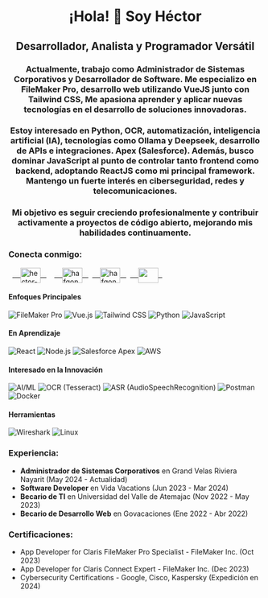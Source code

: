 <h1 align="center">¡Hola! 👋 Soy Héctor</h1>
<h2 align="center">Desarrollador, Analista y Programador Versátil</h2>
<h3 align="center">Actualmente, trabajo como Administrador de Sistemas Corporativos y Desarrollador de Software. Me especializo en FileMaker Pro, desarrollo web utilizando VueJS junto con Tailwind CSS, Me apasiona aprender y aplicar nuevas tecnologías en el desarrollo de soluciones innovadoras.</h3>
<h3 align="center">Estoy interesado en Python, OCR, automatización, inteligencia artificial (IA), tecnologías como Ollama y Deepseek, desarrollo de APIs e integraciones. Apex (Salesforce). Además, busco dominar JavaScript al punto de controlar tanto frontend como backend, adoptando ReactJS como mi principal framework. Mantengo un fuerte interés en ciberseguridad, redes y telecomunicaciones.</h3>
<h3 align="center">Mi objetivo es seguir creciendo profesionalmente y contribuir activamente a proyectos de código abierto, mejorando mis habilidades continuamente.</h3>

<h3 align="left">Conecta conmigo:</h3>
<p align="left">
  <a href="https://linkedin.com/in/hectorflores28/" target="_blank">
    <img align="center" src="https://raw.githubusercontent.com/rahuldkjain/github-profile-readme-generator/master/src/images/icons/Social/linked-in-alt.svg" alt="hector-flores-b70330228" height="30" width="40" />
  </a>
    <a href="https://codepen.io/hafgon28" target="_blank">
    <img align="center" src="https://raw.githubusercontent.com/rahuldkjain/github-profile-readme-generator/master/src/images/icons/Social/codepen.svg" alt="hafgon28" height="30" width="40" />
  </a>
  <a href="https://www.leetcode.com/hectorflores28" target="_blank">
    <img align="center" src="https://raw.githubusercontent.com/rahuldkjain/github-profile-readme-generator/master/src/images/icons/Social/leet-code.svg" alt="hafgon28" height="30" width="40" />
  </a>
  <a href="https://www.salesforce.com/trailblazer/hectoflores28" target="_blank">
    <img align="center" src="https://raw.githubusercontent.com/simple-icons/simple-icons/develop/icons/salesforce.svg" height="30" width="40" />
  </a>
</p>

#### **Enfoques Principales**  
![FileMaker Pro](https://img.shields.io/badge/FileMaker_Pro-FF6C37?style=flat&logo=filemaker&logoColor=white)
![Vue.js](https://img.shields.io/badge/Vue.js-4FC08D?style=flat&logo=vuedotjs&logoColor=white)
![Tailwind CSS](https://img.shields.io/badge/Tailwind_CSS-06B6D4?style=flat&logo=tailwind-css)
![Python](https://img.shields.io/badge/Python-3776AB?style=flat&logo=python)
![JavaScript](https://img.shields.io/badge/JavaScript-F7DF1E?style=flat&logo=javascript&logoColor=black)

#### **En Aprendizaje**  
![React](https://img.shields.io/badge/React-61DAFB?style=flat&logo=react&logoColor=black)
![Node.js](https://img.shields.io/badge/Node.js-339933?style=flat&logo=nodedotjs)
![Salesforce Apex](https://img.shields.io/badge/Salesforce_Apex-00A1E0?style=flat&logo=salesforce)
![AWS](https://img.shields.io/badge/AWS-232F3E?style=flat&logo=amazon-aws)

#### **Interesado en la Innovación**  
![AI/ML](https://img.shields.io/badge/IA-ML-FF6F00?style=flat&logo=openai)
![OCR (Tesseract)](https://img.shields.io/badge/OCR-Tesseract-3D8FC4?style=flat)
![ASR (AudioSpeechRecognition)](https://img.shields.io/badge/ASR-AudioSpeechRecognition-3D8FC4?style=flat)
![Postman](https://img.shields.io/badge/Postman-FF6C37?style=flat&logo=postman)
![Docker](https://img.shields.io/badge/Docker-2496ED?style=flat&logo=docker)

#### **Herramientas**  
![Wireshark](https://img.shields.io/badge/Wireshark-1679A7?style=flat&logo=wireshark)
![Linux](https://img.shields.io/badge/Linux-FCC624?style=flat&logo=linux)

<h3 align="left">Experiencia:</h3>
<ul>
  <li><strong>Administrador de Sistemas Corporativos</strong> en Grand Velas Riviera Nayarit (May 2024 - Actualidad)</li>
  <li><strong>Software Developer</strong> en Vida Vacations (Jun 2023 - Mar 2024)</li>
  <li><strong>Becario de TI</strong> en Universidad del Valle de Atemajac (Nov 2022 - May 2023)</li>
  <li><strong>Becario de Desarrollo Web</strong> en Govacaciones (Ene 2022 - Abr 2022)</li>
</ul>

<h3 align="left">Certificaciones:</h3>
<ul>
  <li>App Developer for Claris FileMaker Pro Specialist - FileMaker Inc. (Oct 2023)</li>
  <li>App Developer for Claris Connect Expert - FileMaker Inc. (Dec 2023)</li>
  <li>Cybersecurity Certifications - Google, Cisco, Kaspersky (Expedición en 2024)</li>
</ul>
